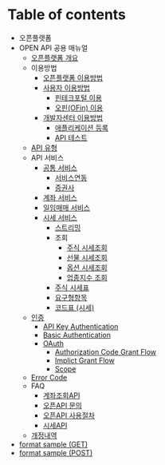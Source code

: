 # Table of contents

* 오픈플랫폼
* OPEN API 공용 매뉴얼
  * [오픈플랫폼 개요](1/undefined.md)
  * 이용방법
    * [오픈플랫폼 이용방법](1/undefined-4/undefined-1.md)
    * [사용자 이용방법](1/undefined-4/undefined/README.md)
      * [핀테크포털 이용](1/undefined-4/undefined/undefined.md)
      * [오핀\(OFin\) 이용](1/undefined-4/undefined/ofin.md)
    * [개발자센터 이용방법](1/undefined-4/undefined-2/README.md)
      * [애플리케이션 등록](1/undefined-4/undefined-2/undefined.md)
      * [API 테스트](1/undefined-4/undefined-2/untitled.md)
  * [API 유형](1/api.md)
  * API 서비스
    * [공통 서비스](1/api-2/undefined/README.md)
      * [서비스연동](1/api-2/undefined/undefined.md)
      * [증권사](1/api-2/undefined/undefined-2.md)
    * [계좌 서비스](1/api-2/undefined-1.md)
    * [일임매매 서비스](1/api-2/undefined-2.md)
    * [시세 서비스](1/api-2/untitled-1-1/README.md)
      * [스트리밍](1/api-2/untitled-1-1/undefined-4.md)
      * 조회
        * [주식 시세조회](1/api-2/untitled-1-1/undefined-9/undefined-6.md)
        * [선물 시세조회](1/api-2/untitled-1-1/undefined-9/undefined-2.md)
        * [옵션 시세조회](1/api-2/untitled-1-1/undefined-9/undefined-3.md)
        * [업종지수 조회](1/api-2/untitled-1-1/undefined-9/undefined-5.md)
      * [주식 시세표](1/api-2/untitled-1-1/undefined-7.md)
      * [요구형항목](1/api-2/untitled-1-1/undefined-1.md)
      * [코드표 \(시세\)](1/api-2/untitled-1-1/undefined-8.md)
  * [인증](1/api-1/README.md)
    * [API Key Authentication](1/api-1/api-key-authentication.md)
    * [Basic Authentication](1/api-1/basic-authentication.md)
    * [OAuth](1/api-1/oauth/README.md)
      * [Authorization Code Grant Flow](1/api-1/oauth/authorization-code-grant-flow.md)
      * [Implict Grant Flow](1/api-1/oauth/untitled-1.md)
      * [Scope](1/api-1/oauth/untitled-2.md)
  * [Error Code](1/error.md)
  * FAQ
    * [계좌조회API](1/faq/undefined.md)
    * [오픈API 문의](1/faq/api-1.md)
    * [오픈API 사용절차](1/faq/api.md)
    * [시세API](1/faq/api-2.md)
  * [개정내역](1/undefined-3.md)
* [format sample \(GET\)](format-sample.md)
* [format sample \(POST\)](format-sample-post.md)

